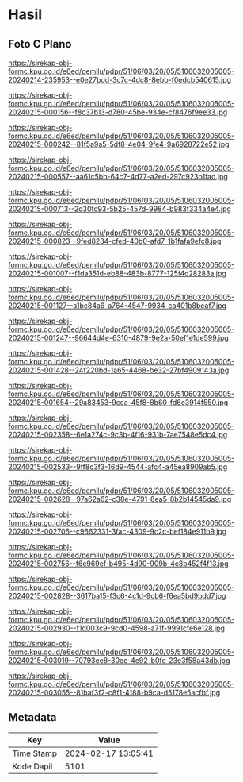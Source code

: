 # Hasil

## Foto C Plano

https://sirekap-obj-formc.kpu.go.id/e6ed/pemilu/pdpr/51/06/03/20/05/5106032005005-20240214-235953--e0e27bdd-3c7c-4dc8-8ebb-f0edcb540615.jpg

https://sirekap-obj-formc.kpu.go.id/e6ed/pemilu/pdpr/51/06/03/20/05/5106032005005-20240215-000156--f8c37b13-d780-45be-934e-cf8476f9ee33.jpg

https://sirekap-obj-formc.kpu.go.id/e6ed/pemilu/pdpr/51/06/03/20/05/5106032005005-20240215-000242--81f5a9a5-5df8-4e04-9fe4-9a6928722e52.jpg

https://sirekap-obj-formc.kpu.go.id/e6ed/pemilu/pdpr/51/06/03/20/05/5106032005005-20240215-000557--aa61c5bb-64c7-4d77-a2ed-297c923b1fad.jpg

https://sirekap-obj-formc.kpu.go.id/e6ed/pemilu/pdpr/51/06/03/20/05/5106032005005-20240215-000713--2d30fc93-5b25-457d-9984-b983f334a4e4.jpg

https://sirekap-obj-formc.kpu.go.id/e6ed/pemilu/pdpr/51/06/03/20/05/5106032005005-20240215-000823--9fed8234-cfed-40b0-afd7-1b1fafa9efc8.jpg

https://sirekap-obj-formc.kpu.go.id/e6ed/pemilu/pdpr/51/06/03/20/05/5106032005005-20240215-001007--f1da351d-eb88-483b-8777-125f4d28283a.jpg

https://sirekap-obj-formc.kpu.go.id/e6ed/pemilu/pdpr/51/06/03/20/05/5106032005005-20240215-001127--a1bc84a6-a764-4547-9934-ca401b8beaf7.jpg

https://sirekap-obj-formc.kpu.go.id/e6ed/pemilu/pdpr/51/06/03/20/05/5106032005005-20240215-001247--96644d4e-6310-4879-9e2a-50ef1e1de599.jpg

https://sirekap-obj-formc.kpu.go.id/e6ed/pemilu/pdpr/51/06/03/20/05/5106032005005-20240215-001428--24f220bd-1a65-4468-be32-27bf4909143a.jpg

https://sirekap-obj-formc.kpu.go.id/e6ed/pemilu/pdpr/51/06/03/20/05/5106032005005-20240215-001654--29a83453-9cca-45f8-8b60-fd6e3914f550.jpg

https://sirekap-obj-formc.kpu.go.id/e6ed/pemilu/pdpr/51/06/03/20/05/5106032005005-20240215-002358--6e1a274c-9c3b-4f16-931b-7ae7548e5dc4.jpg

https://sirekap-obj-formc.kpu.go.id/e6ed/pemilu/pdpr/51/06/03/20/05/5106032005005-20240215-002533--9ff8c3f3-16d9-4544-afc4-a45ea8909ab5.jpg

https://sirekap-obj-formc.kpu.go.id/e6ed/pemilu/pdpr/51/06/03/20/05/5106032005005-20240215-002628--97a62a62-c38e-4791-8ea5-8b2b14545da9.jpg

https://sirekap-obj-formc.kpu.go.id/e6ed/pemilu/pdpr/51/06/03/20/05/5106032005005-20240215-002706--c9662331-3fac-4309-9c2c-bef184e911b9.jpg

https://sirekap-obj-formc.kpu.go.id/e6ed/pemilu/pdpr/51/06/03/20/05/5106032005005-20240215-002756--f6c969ef-b495-4d90-909b-4c8b452f4f13.jpg

https://sirekap-obj-formc.kpu.go.id/e6ed/pemilu/pdpr/51/06/03/20/05/5106032005005-20240215-002828--3617ba15-f3c6-4c1d-9cb6-f6ea5bd9bdd7.jpg

https://sirekap-obj-formc.kpu.go.id/e6ed/pemilu/pdpr/51/06/03/20/05/5106032005005-20240215-002930--f1d003c9-9cd0-4598-a71f-9991cfe6e128.jpg

https://sirekap-obj-formc.kpu.go.id/e6ed/pemilu/pdpr/51/06/03/20/05/5106032005005-20240215-003019--70793ee8-30ec-4e92-b0fc-23e3f58a43db.jpg

https://sirekap-obj-formc.kpu.go.id/e6ed/pemilu/pdpr/51/06/03/20/05/5106032005005-20240215-003055--81baf3f2-c8f1-4188-b9ca-d5178e5acfbf.jpg


## Metadata

| Key        | Value               |
| ---------- | ------------------- |
| Time Stamp | 2024-02-17 13:05:41 |
| Kode Dapil | 5101                |



